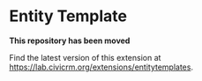 # Entity Template

**This repository has been moved**

Find the latest version of this extension at https://lab.civicrm.org/extensions/entitytemplates.
